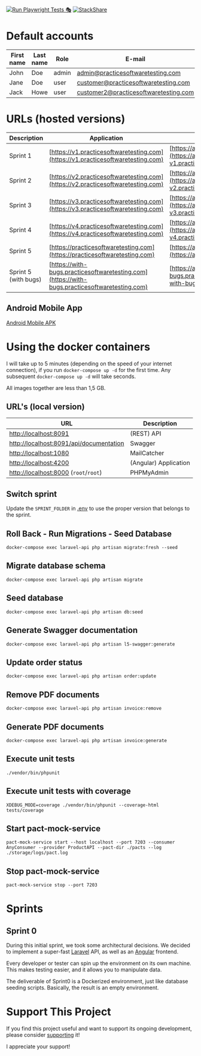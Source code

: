 [![Run Playwright Tests 🎭](https://github.com/testsmith-io/practice-software-testing/actions/workflows/run-tests.yml/badge.svg)](https://github.com/testsmith-io/practice-software-testing/actions/workflows/run-tests.yml) [![StackShare](http://img.shields.io/badge/tech-stack-0690fa.svg?style=flat)](https://stackshare.io/testsmith-io/practice-software-testing)


# Default accounts

| First name | Last name | Role   | E-mail                                | Password   |
|------------|-----------|--------|---------------------------------------|------------|
| John       | Doe       | admin  | admin@practicesoftwaretesting.com     | welcome01  |
| Jane       | Doe       | user   | customer@practicesoftwaretesting.com  | welcome01  |
| Jack       | Howe      | user   | customer2@practicesoftwaretesting.com | welcome01  |

# URLs (hosted versions)

| Description          | Application                                                                                    | API                                                                                                           | Swagger                                                                                                                  |
|----------------------|------------------------------------------------------------------------------------------------|---------------------------------------------------------------------------------------------------------------|--------------------------------------------------------------------------------------------------------------------------|
| Sprint 1             | [https://v1.practicesoftwaretesting.com](https://v1.practicesoftwaretesting.com)               | [https://api-v1.practicesoftwaretesting.com](https://api-v1.practicesoftwaretesting.com/status)               | [https://api-v1.practicesoftwaretesting.com](https://api-v1.practicesoftwaretesting.com/api/documentation)               |
| Sprint 2             | [https://v2.practicesoftwaretesting.com](https://v2.practicesoftwaretesting.com)               | [https://api-v2.practicesoftwaretesting.com](https://api-v2.practicesoftwaretesting.com/status)               | [https://api-v2.practicesoftwaretesting.com](https://api-v2.practicesoftwaretesting.com/api/documentation)               |
| Sprint 3             | [https://v3.practicesoftwaretesting.com](https://v3.practicesoftwaretesting.com)               | [https://api-v3.practicesoftwaretesting.com](https://api-v3.practicesoftwaretesting.com/status)               | [https://api-v3.practicesoftwaretesting.com](https://api-v3.practicesoftwaretesting.com/api/documentation)               |
| Sprint 4             | [https://v4.practicesoftwaretesting.com](https://v4.practicesoftwaretesting.com)               | [https://api-v4.practicesoftwaretesting.com](https://api-v4.practicesoftwaretesting.com/status)               | [https://api-v4.practicesoftwaretesting.com](https://api-v4.practicesoftwaretesting.com/api/documentation)               |
| Sprint 5             | [https://practicesoftwaretesting.com](https://practicesoftwaretesting.com)                     | [https://api.practicesoftwaretesting.com](https://api.practicesoftwaretesting.com/status)                     | [https://api.practicesoftwaretesting.com](https://api.practicesoftwaretesting.com/api/documentation)                     |
| Sprint 5 (with bugs) | [https://with-bugs.practicesoftwaretesting.com](https://with-bugs.practicesoftwaretesting.com) | [https://api-with-bugs.practicesoftwaretesting.com](https://api-with-bugs.practicesoftwaretesting.com/status) | [https://api-with-bugs.practicesoftwaretesting.com](https://api-with-bugs.practicesoftwaretesting.com/api/documentation) |

## Android Mobile App

[Android Mobile APK](https://testsmith.s3.eu-central-1.amazonaws.com/artifacts/practice-software-testing.apk)

# Using the docker containers

I will take up to 5 minutes (depending on the speed of your internet connection), if you run `docker-compose up -d` for the first
time. Any subsequent `docker-compose up -d` will take seconds.

All images together are less than 1,5 GB.

## URL's (local version)

| URL                                                                                | Description           |
|------------------------------------------------------------------------------------|-----------------------|
| [http://localhost:8091](http://localhost:8091)                                     | (REST) API            |
| [http://localhost:8091/api/documentation](http://localhost:8091/api/documentation) | Swagger               |
| [http://localhost:1080](http://localhost:1080)                                     | MailCatcher           |
| [http://localhost:4200](http://localhost:4200)                                     | (Angular) Application |
| [http://localhost:8000](http://localhost:8000) (`root`/`root`)                     | PHPMyAdmin            |

## Switch sprint

Update the `SPRINT_FOLDER` in [.env](.env) to use the proper version that belongs to the sprint.

## Roll Back - Run Migrations - Seed Database

`docker-compose exec laravel-api php artisan migrate:fresh --seed`

## Migrate database schema

`docker-compose exec laravel-api php artisan migrate`

## Seed database

`docker-compose exec laravel-api php artisan db:seed`

## Generate Swagger documentation

`docker-compose exec laravel-api php artisan l5-swagger:generate`

## Update order status

`docker-compose exec laravel-api php artisan order:update`

## Remove PDF documents

`docker-compose exec laravel-api php artisan invoice:remove`

## Generate PDF documents

`docker-compose exec laravel-api php artisan invoice:generate`

## Execute unit tests

`./vendor/bin/phpunit`

## Execute unit tests with coverage

`XDEBUG_MODE=coverage ./vendor/bin/phpunit --coverage-html tests/coverage`

## Start pact-mock-service

`pact-mock-service start --host localhost --port 7203 --consumer AnyConsumer --provider ProductAPI --pact-dir ./pacts --log ./storage/logs/pact.log`

## Stop pact-mock-service

`pact-mock-service stop --port 7203`

# Sprints

## Sprint 0

During this initial sprint, we took some architectural decisions. We decided to implement a
super-fast [Laravel](https://laravel.com/) API, as well as an [Angular](https://angular.io/) frontend.

Every developer or tester can spin up the environment on its own machine. This makes testing easier, and it
allows you to manipulate data.

The deliverable of Sprint0 is a Dockerized environment, just like database seeding scripts. Basically, the result is
an empty environment.

# Support This Project

If you find this project useful and want to support its ongoing development, please consider [supporting](https://testwithroy.com/b/support) it!

I appreciate your support!
